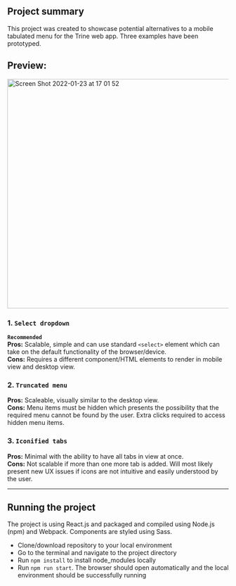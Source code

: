 
## Project summary

This project was created to showcase potential alternatives to a mobile tabulated menu for the Trine web app. Three examples have been prototyped.

## Preview:

<img width="522" alt="Screen Shot 2022-01-23 at 17 01 52" src="https://user-images.githubusercontent.com/45079074/150687555-5264e042-8542-4d0a-b4d6-59ee0ce07525.png">

### 1. `Select dropdown` 

**`Recommended`**  
**Pros:** Scalable, simple and can use standard `<select>` element which can take on the default functionality of the browser/device.    
**Cons:** Requires a different component/HTML elements to render in mobile view and desktop view.   

### 2. `Truncated menu`

**Pros:** Scaleable, visually similar to the desktop view.  
**Cons:** Menu items must be hidden which presents the possibility that the required menu cannot be found by the user. Extra clicks required to access hidden menu items.

### 3. `Iconified tabs`

**Pros:** Minimal with the ability to have all tabs in view at once.  
**Cons:** Not scalable if more than one more tab is added. Will most likely present new UX issues if icons are not intuitive and easily understood by the user.

---
## Running the project

The project is using React.js and packaged and compiled using Node.js (npm) and Webpack. Components are styled using Sass.

- Clone/download repository to your local environment
- Go to the terminal and navigate to the project directory
- Run `npm install` to install node_modules locally 
- Run `npm run start`. The browser should open automatically and the local environment should be successfully running
